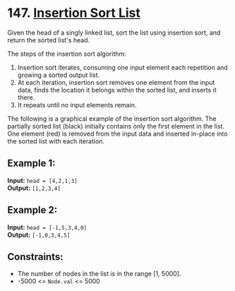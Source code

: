 # 147. [Insertion Sort List](https://leetcode.com/problems/insertion-sort-list/description/)

Given the head of a singly linked list, sort the list using insertion sort, and return the sorted list's head.

The steps of the insertion sort algorithm:

1. Insertion sort iterates, consuming one input element each repetition and growing a sorted output list.
2. At each iteration, insertion sort removes one element from the input data, finds the location it belongs within the sorted list, and inserts it there.
3. It repeats until no input elements remain.

The following is a graphical example of the insertion sort algorithm. The partially sorted list (black) initially contains only the first element in the list. One element (red) is removed from the input data and inserted in-place into the sorted list with each iteration.

## Example 1:
**Input:** `head = [4,2,1,3]`  
**Output:** `[1,2,3,4]`

## Example 2:
**Input:** `head = [-1,5,3,4,0]`  
**Output:** `[-1,0,3,4,5]`

## Constraints:
- The number of nodes in the list is in the range [1, 5000].
- -5000 <= `Node.val` <= 5000
